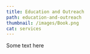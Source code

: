 ```yaml
---
title: Education and Outreach
path: education-and-outreach
thumbnail: /images/Book.png
cat: services
---
```

Some text here